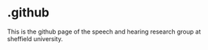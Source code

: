 # .github

This is the github page of the speech and hearing research group at sheffield university. 
